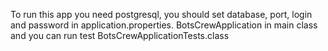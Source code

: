 To run this app you need postgresql, you should set database, port, login and password in application.properties.
BotsCrewApplication in main class and you can run test BotsCrewApplicationTests.class